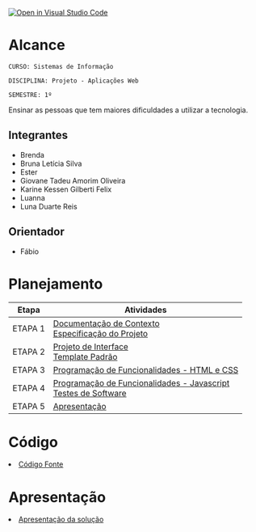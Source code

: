 [![Open in Visual Studio Code](https://classroom.github.com/assets/open-in-vscode-c66648af7eb3fe8bc4f294546bfd86ef473780cde1dea487d3c4ff354943c9ae.svg)](https://classroom.github.com/online_ide?assignment_repo_id=10303675&assignment_repo_type=AssignmentRepo)
# Alcance

`CURSO: Sistemas de Informação`

`DISCIPLINA: Projeto - Aplicações Web`

`SEMESTRE: 1º`

Ensinar as pessoas que tem maiores dificuldades a utilizar a tecnologia.

## Integrantes

* Brenda
* Bruna Letícia Silva
* Ester
* Giovane Tadeu Amorim Oliveira
* Karine Kessen Gilberti Felix
* Luanna
* Luna Duarte Reis

## Orientador

* Fábio

# Planejamento

| Etapa         | Atividades |
|  :----:   | ----------- |
| ETAPA 1         |[Documentação de Contexto](docs/context.md) <br> [Especificação do Projeto](docs/especification.md) |
| ETAPA 2         |[Projeto de Interface](docs/interface.md) <br> [Template Padrão](docs/template.md) |
| ETAPA 3         |[Programação de Funcionalidades - HTML e CSS](docs/development.md) |
| ETAPA 4        |[Programação de Funcionalidades - Javascript](docs/development.md) <br> [Testes de Software ](docs/tests.md) |
| ETAPA 5         | [Apresentação](presentation/README.md) |

# Código

<li><a href="src/README.md"> Código Fonte</a></li>

# Apresentação

<li><a href="presentation/README.md"> Apresentação da solução</a></li>
